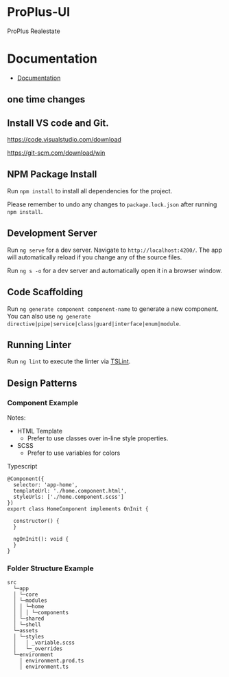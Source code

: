 # ProPlus-UI
ProPlus Realestate

# Documentation
- [Documentation](https://www.proplusrealestate.ky/documentation)

## one time changes
## Install VS code and Git.

https://code.visualstudio.com/download

https://git-scm.com/download/win

## NPM Package Install

Run `npm install` to install all dependencies for the project. 

Please remember to undo any changes to `package.lock.json` after running `npm install`.

## Development Server

Run `ng serve` for a dev server. Navigate to `http://localhost:4200/`. The app will automatically reload if you change any of the source files.

Run `ng s -o` for a dev server and automatically open it in a browser window.

## Code Scaffolding

Run `ng generate component component-name` to generate a new component. You can also use `ng generate directive|pipe|service|class|guard|interface|enum|module`.

## Running Linter

Run `ng lint` to execute the linter via [TSLint](https://palantir.github.io/tslint/).

## Design Patterns
### Component Example

Notes:
- HTML Template
    - Prefer to use classes over in-line style properties.
- SCSS 
    - Prefer to use variables for colors

Typescript
```
@Component({
  selector: 'app-home',
  templateUrl: './home.component.html',
  styleUrls: ['./home.component.scss']
})
export class HomeComponent implements OnInit {

  constructor() {
  }

  ngOnInit(): void {
  }
}
```
### Folder Structure Example
```
src
  └─app
  │ └─core
  │ └─modules
  │ │ └─home
  │ │ │ └─components
  │ └─shared
  │ └─shell
  └─assets
  │ └─styles
  │   │ _variable.scss
  │   └─_overrides
  └─environment
    │ environment.prod.ts
    │ environment.ts
```
